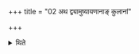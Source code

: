 +++
title = "02 अथ द्व्यामुष्यायणानाङ् कुलानां"

+++

<details><summary>थिते</summary>

2. Now (series of ancestors) of those belonging to two families (on account of adoption) as for example Śuṅga-śaiśirīyas.  
</details>
